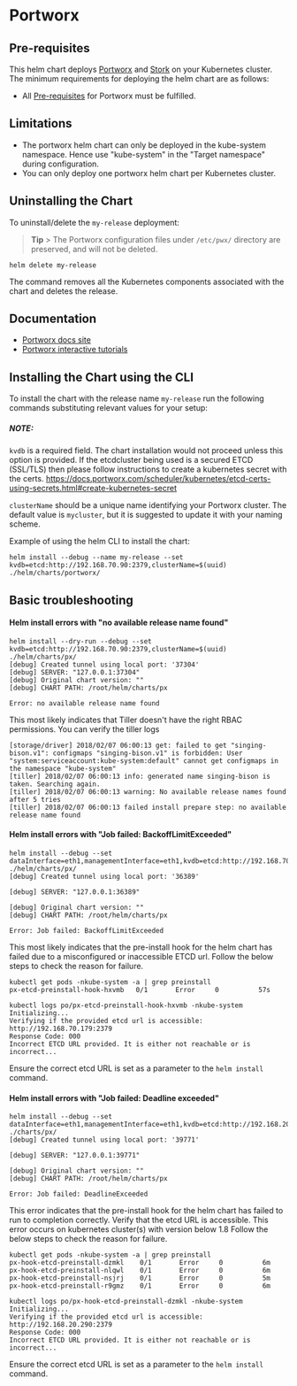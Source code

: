 # Portworx

## Pre-requisites

This helm chart deploys [Portworx](https://portworx.com/) and [Stork](https://docs.portworx.com/scheduler/kubernetes/stork.html) on your Kubernetes cluster. The minimum requirements for deploying the helm chart are as follows:

- All [Pre-requisites](https://docs.portworx.com/scheduler/kubernetes/install.html#prerequisites) for Portworx must be fulfilled.

## Limitations
* The portworx helm chart can only be deployed in the kube-system namespace. Hence use "kube-system" in the "Target namespace" during configuration.
* You can only deploy one portworx helm chart per Kubernetes cluster.

## Uninstalling the Chart

To uninstall/delete the `my-release` deployment:

> **Tip** > The Portworx configuration files under `/etc/pwx/` directory are preserved, and will not be deleted.

```
helm delete my-release
```
The command removes all the Kubernetes components associated with the chart and deletes the release.


## Documentation
* [Portworx docs site](https://docs.portworx.com/scheduler/kubernetes/)
* [Portworx interactive tutorials](https://docs.portworx.com/scheduler/kubernetes/px-k8s-interactive.html)

## Installing the Chart using the CLI

To install the chart with the release name `my-release` run the following commands substituting relevant values for your setup:

##### NOTE:
`kvdb` is a required field. The chart installation would not proceed unless this option is provided.
If the etcdcluster being used is a secured ETCD (SSL/TLS) then please follow instructions to create a kubernetes secret with the certs. https://docs.portworx.com/scheduler/kubernetes/etcd-certs-using-secrets.html#create-kubernetes-secret


`clusterName` should be a unique name identifying your Portworx cluster. The default value is `mycluster`, but it is suggested to update it with your naming scheme.

Example of using the helm CLI to install the chart:
```
helm install --debug --name my-release --set kvdb=etcd:http://192.168.70.90:2379,clusterName=$(uuid) ./helm/charts/portworx/
```

## Basic troubleshooting

#### Helm install errors with "no available release name found"

```
helm install --dry-run --debug --set kvdb=etcd:http://192.168.70.90:2379,clusterName=$(uuid) ./helm/charts/px/
[debug] Created tunnel using local port: '37304'
[debug] SERVER: "127.0.0.1:37304"
[debug] Original chart version: ""
[debug] CHART PATH: /root/helm/charts/px

Error: no available release name found
```
This most likely indicates that Tiller doesn't have the right RBAC permissions.
You can verify the tiller logs
```
[storage/driver] 2018/02/07 06:00:13 get: failed to get "singing-bison.v1": configmaps "singing-bison.v1" is forbidden: User "system:serviceaccount:kube-system:default" cannot get configmaps in the namespace "kube-system"
[tiller] 2018/02/07 06:00:13 info: generated name singing-bison is taken. Searching again.
[tiller] 2018/02/07 06:00:13 warning: No available release names found after 5 tries
[tiller] 2018/02/07 06:00:13 failed install prepare step: no available release name found
```

#### Helm install errors with  "Job failed: BackoffLimitExceeded"

```
helm install --debug --set dataInterface=eth1,managementInterface=eth1,kvdb=etcd:http://192.168.70.179:2379,clusterName=$(uuid) ./helm/charts/px/
[debug] Created tunnel using local port: '36389'

[debug] SERVER: "127.0.0.1:36389"

[debug] Original chart version: ""
[debug] CHART PATH: /root/helm/charts/px

Error: Job failed: BackoffLimitExceeded
```
This most likely indicates that the pre-install hook for the helm chart has failed due to a misconfigured or inaccessible ETCD url.
Follow the below steps to check the reason for failure.

```
kubectl get pods -nkube-system -a | grep preinstall
px-etcd-preinstall-hook-hxvmb   0/1       Error     0          57s

kubectl logs po/px-etcd-preinstall-hook-hxvmb -nkube-system
Initializing...
Verifying if the provided etcd url is accessible: http://192.168.70.179:2379
Response Code: 000
Incorrect ETCD URL provided. It is either not reachable or is incorrect...

```

Ensure the correct etcd URL is set as a parameter to the `helm install` command.

#### Helm install errors with "Job failed: Deadline exceeded"

```
helm install --debug --set dataInterface=eth1,managementInterface=eth1,kvdb=etcd:http://192.168.20.290:2379,clusterName=$(uuid) ./charts/px/
[debug] Created tunnel using local port: '39771'

[debug] SERVER: "127.0.0.1:39771"

[debug] Original chart version: ""
[debug] CHART PATH: /root/helm/charts/px

Error: Job failed: DeadlineExceeded
```
This error indicates that the pre-install hook for the helm chart has failed to run to completion correctly. Verify that the etcd URL is accessible. This error occurs on kubernetes cluster(s) with version below 1.8
Follow the below steps to check the reason for failure.

```
kubectl get pods -nkube-system -a | grep preinstall
px-hook-etcd-preinstall-dzmkl    0/1       Error     0          6m
px-hook-etcd-preinstall-nlqwl    0/1       Error     0          6m
px-hook-etcd-preinstall-nsjrj    0/1       Error     0          5m
px-hook-etcd-preinstall-r9gmz    0/1       Error     0          6m

kubectl logs po/px-hook-etcd-preinstall-dzmkl -nkube-system
Initializing...
Verifying if the provided etcd url is accessible: http://192.168.20.290:2379
Response Code: 000
Incorrect ETCD URL provided. It is either not reachable or is incorrect...
```
Ensure the correct etcd URL is set as a parameter to the `helm install` command.
